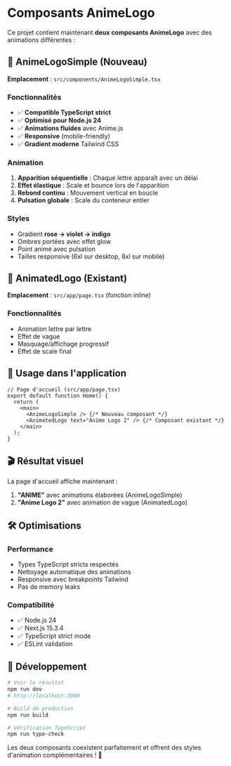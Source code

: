 # Composants AnimeLogo

Ce projet contient maintenant **deux composants AnimeLogo** avec des animations différentes :

## 🎨 **AnimeLogoSimple** (Nouveau)

**Emplacement** : `src/components/AnimeLogoSimple.tsx`

### Fonctionnalités

- ✅ **Compatible TypeScript strict**
- ✅ **Optimisé pour Node.js 24**
- ✅ **Animations fluides** avec Anime.js
- ✅ **Responsive** (mobile-friendly)
- ✅ **Gradient moderne** Tailwind CSS

### Animation

1. **Apparition séquentielle** : Chaque lettre apparaît avec un délai
2. **Effet élastique** : Scale et bounce lors de l'apparition
3. **Rebond continu** : Mouvement vertical en boucle
4. **Pulsation globale** : Scale du conteneur entier

### Styles

- Gradient **rose → violet → indigo**
- Ombres portées avec effet glow
- Point animé avec pulsation
- Tailles responsive (6xl sur desktop, 8xl sur mobile)

## 🎯 **AnimatedLogo** (Existant)

**Emplacement** : `src/app/page.tsx` (fonction inline)

### Fonctionnalités

- Animation lettre par lettre
- Effet de vague
- Masquage/affichage progressif
- Effet de scale final

## 📱 **Usage dans l'application**

```tsx
// Page d'accueil (src/app/page.tsx)
export default function Home() {
  return (
    <main>
      <AnimeLogoSimple /> {/* Nouveau composant */}
      <AnimatedLogo text="Anime Logo 2" /> {/* Composant existant */}
    </main>
  );
}
```

## 🎬 **Résultat visuel**

La page d'accueil affiche maintenant :

1. **"ANIME"** avec animations élaborées (AnimeLogoSimple)
2. **"Anime Logo 2"** avec animation de vague (AnimatedLogo)

## 🛠️ **Optimisations**

### Performance

- Types TypeScript stricts respectés
- Nettoyage automatique des animations
- Responsive avec breakpoints Tailwind
- Pas de memory leaks

### Compatibilité

- ✅ Node.js 24
- ✅ Next.js 15.3.4
- ✅ TypeScript strict mode
- ✅ ESLint validation

## 🚀 **Développement**

```bash
# Voir le résultat
npm run dev
# http://localhost:3000

# Build de production
npm run build

# Vérification TypeScript
npm run type-check
```

Les deux composants coexistent parfaitement et offrent des styles d'animation complémentaires ! 🎉
